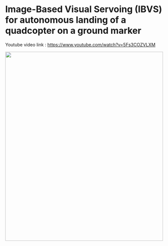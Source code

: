# Image-Based Visual Servoing (IBVS) for autonomous landing of a quadcopter on a ground marker

Youtube video link : https://www.youtube.com/watch?v=5Fs3COZVLXM



<img src="https://user-images.githubusercontent.com/69672043/165153767-635128bf-efc0-4164-bbb7-78154ed94bf1.png" width="500" height="600">
